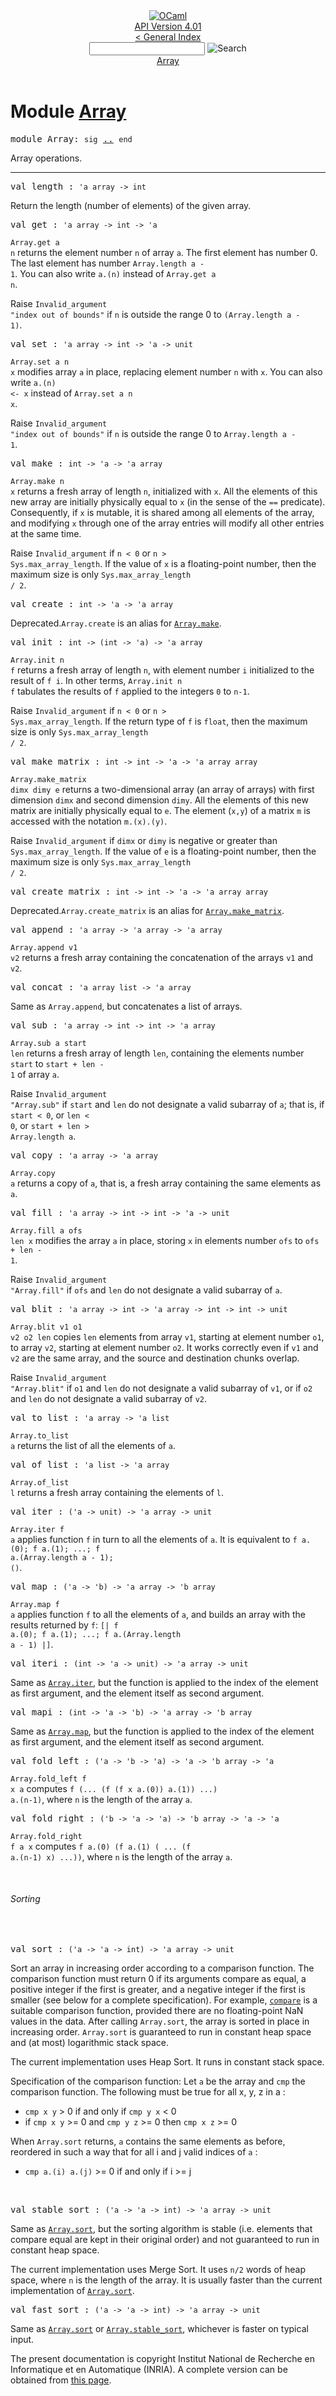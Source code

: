 <!-- ((! set title API !)) ((! set documentation !)) ((! set api !)) ((! set nobreadcrumb !)) -->
<div class="api"><header><nav class="toc brand"><a class="brand" href="https://ocaml.org/"><img src="colour-logo-gray.svg" class="svg" alt="OCaml"></a></nav><nav class="toc"><div class="toc_version"><a href="/docs" id="version-select">API Version 4.01</a></div><a href="index.html">&lt; General Index</a><div class="api_search"><input type="text" name="apisearch" id="api_search" oninput="mySearch(false);" onkeypress="this.oninput();" onclick="this.oninput();" onpaste="this.oninput();">
<img src="search_icon.svg" alt="Search" class="svg" onclick="mySearch(false)"></div>
<div id="search_results"></div><div class="toc_title"><a href="#top">Array</a></div><ul></ul></nav></header>

<h1>Module <a href="type_Array.html">Array</a></h1>

<pre><span class="keyword">module</span> Array: <code class="code"><span class="keyword">sig</span></code> <a href="Array.html">..</a> <code class="code"><span class="keyword">end</span></code></pre><div class="info module top">
Array operations.<br>
</div>
<hr width="100%">

<pre><span id="VALlength"><span class="keyword">val</span> length</span> : <code class="type">'a array -&gt; int</code></pre><div class="info ">
Return the length (number of elements) of the given array.<br>
</div>

<pre><span id="VALget"><span class="keyword">val</span> get</span> : <code class="type">'a array -&gt; int -&gt; 'a</code></pre><div class="info ">
<code class="code"><span class="constructor">Array</span>.get a n</code> returns the element number <code class="code">n</code> of array <code class="code">a</code>.
   The first element has number 0.
   The last element has number <code class="code"><span class="constructor">Array</span>.length a - 1</code>.
   You can also write <code class="code">a.(n)</code> instead of <code class="code"><span class="constructor">Array</span>.get a n</code>.
<p>

   Raise <code class="code"><span class="constructor">Invalid_argument</span> <span class="string">"index out of bounds"</span></code>
   if <code class="code">n</code> is outside the range 0 to <code class="code">(<span class="constructor">Array</span>.length a - 1)</code>.<br>
</p></div>

<pre><span id="VALset"><span class="keyword">val</span> set</span> : <code class="type">'a array -&gt; int -&gt; 'a -&gt; unit</code></pre><div class="info ">
<code class="code"><span class="constructor">Array</span>.set a n x</code> modifies array <code class="code">a</code> in place, replacing
   element number <code class="code">n</code> with <code class="code">x</code>.
   You can also write <code class="code">a.(n) &lt;- x</code> instead of <code class="code"><span class="constructor">Array</span>.set a n x</code>.
<p>

   Raise <code class="code"><span class="constructor">Invalid_argument</span> <span class="string">"index out of bounds"</span></code>
   if <code class="code">n</code> is outside the range 0 to <code class="code"><span class="constructor">Array</span>.length a - 1</code>.<br>
</p></div>

<pre><span id="VALmake"><span class="keyword">val</span> make</span> : <code class="type">int -&gt; 'a -&gt; 'a array</code></pre><div class="info ">
<code class="code"><span class="constructor">Array</span>.make n x</code> returns a fresh array of length <code class="code">n</code>,
   initialized with <code class="code">x</code>.
   All the elements of this new array are initially
   physically equal to <code class="code">x</code> (in the sense of the <code class="code">==</code> predicate).
   Consequently, if <code class="code">x</code> is mutable, it is shared among all elements
   of the array, and modifying <code class="code">x</code> through one of the array entries
   will modify all other entries at the same time.
<p>

   Raise <code class="code"><span class="constructor">Invalid_argument</span></code> if <code class="code">n &lt; 0</code> or <code class="code">n &gt; <span class="constructor">Sys</span>.max_array_length</code>.
   If the value of <code class="code">x</code> is a floating-point number, then the maximum
   size is only <code class="code"><span class="constructor">Sys</span>.max_array_length / 2</code>.<br>
</p></div>

<pre><span id="VALcreate"><span class="keyword">val</span> create</span> : <code class="type">int -&gt; 'a -&gt; 'a array</code></pre><div class="info ">
<span class="warning">Deprecated.</span><code class="code"><span class="constructor">Array</span>.create</code> is an alias for <a href="Array.html#VALmake"><code class="code"><span class="constructor">Array</span>.make</code></a>.<br>
</div>

<pre><span id="VALinit"><span class="keyword">val</span> init</span> : <code class="type">int -&gt; (int -&gt; 'a) -&gt; 'a array</code></pre><div class="info ">
<code class="code"><span class="constructor">Array</span>.init n f</code> returns a fresh array of length <code class="code">n</code>,
   with element number <code class="code">i</code> initialized to the result of <code class="code">f i</code>.
   In other terms, <code class="code"><span class="constructor">Array</span>.init n f</code> tabulates the results of <code class="code">f</code>
   applied to the integers <code class="code">0</code> to <code class="code">n-1</code>.
<p>

   Raise <code class="code"><span class="constructor">Invalid_argument</span></code> if <code class="code">n &lt; 0</code> or <code class="code">n &gt; <span class="constructor">Sys</span>.max_array_length</code>.
   If the return type of <code class="code">f</code> is <code class="code">float</code>, then the maximum
   size is only <code class="code"><span class="constructor">Sys</span>.max_array_length / 2</code>.<br>
</p></div>

<pre><span id="VALmake_matrix"><span class="keyword">val</span> make_matrix</span> : <code class="type">int -&gt; int -&gt; 'a -&gt; 'a array array</code></pre><div class="info ">
<code class="code"><span class="constructor">Array</span>.make_matrix dimx dimy e</code> returns a two-dimensional array
   (an array of arrays) with first dimension <code class="code">dimx</code> and
   second dimension <code class="code">dimy</code>. All the elements of this new matrix
   are initially physically equal to <code class="code">e</code>.
   The element (<code class="code">x,y</code>) of a matrix <code class="code">m</code> is accessed
   with the notation <code class="code">m.(x).(y)</code>.
<p>

   Raise <code class="code"><span class="constructor">Invalid_argument</span></code> if <code class="code">dimx</code> or <code class="code">dimy</code> is negative or
   greater than <code class="code"><span class="constructor">Sys</span>.max_array_length</code>.
   If the value of <code class="code">e</code> is a floating-point number, then the maximum
   size is only <code class="code"><span class="constructor">Sys</span>.max_array_length / 2</code>.<br>
</p></div>

<pre><span id="VALcreate_matrix"><span class="keyword">val</span> create_matrix</span> : <code class="type">int -&gt; int -&gt; 'a -&gt; 'a array array</code></pre><div class="info ">
<span class="warning">Deprecated.</span><code class="code"><span class="constructor">Array</span>.create_matrix</code> is an alias for <a href="Array.html#VALmake_matrix"><code class="code"><span class="constructor">Array</span>.make_matrix</code></a>.<br>
</div>

<pre><span id="VALappend"><span class="keyword">val</span> append</span> : <code class="type">'a array -&gt; 'a array -&gt; 'a array</code></pre><div class="info ">
<code class="code"><span class="constructor">Array</span>.append v1 v2</code> returns a fresh array containing the
   concatenation of the arrays <code class="code">v1</code> and <code class="code">v2</code>.<br>
</div>

<pre><span id="VALconcat"><span class="keyword">val</span> concat</span> : <code class="type">'a array list -&gt; 'a array</code></pre><div class="info ">
Same as <code class="code"><span class="constructor">Array</span>.append</code>, but concatenates a list of arrays.<br>
</div>

<pre><span id="VALsub"><span class="keyword">val</span> sub</span> : <code class="type">'a array -&gt; int -&gt; int -&gt; 'a array</code></pre><div class="info ">
<code class="code"><span class="constructor">Array</span>.sub a start len</code> returns a fresh array of length <code class="code">len</code>,
   containing the elements number <code class="code">start</code> to <code class="code">start + len - 1</code>
   of array <code class="code">a</code>.
<p>

   Raise <code class="code"><span class="constructor">Invalid_argument</span> <span class="string">"Array.sub"</span></code> if <code class="code">start</code> and <code class="code">len</code> do not
   designate a valid subarray of <code class="code">a</code>; that is, if
   <code class="code">start &lt; 0</code>, or <code class="code">len &lt; 0</code>, or <code class="code">start + len &gt; <span class="constructor">Array</span>.length a</code>.<br>
</p></div>

<pre><span id="VALcopy"><span class="keyword">val</span> copy</span> : <code class="type">'a array -&gt; 'a array</code></pre><div class="info ">
<code class="code"><span class="constructor">Array</span>.copy a</code> returns a copy of <code class="code">a</code>, that is, a fresh array
   containing the same elements as <code class="code">a</code>.<br>
</div>

<pre><span id="VALfill"><span class="keyword">val</span> fill</span> : <code class="type">'a array -&gt; int -&gt; int -&gt; 'a -&gt; unit</code></pre><div class="info ">
<code class="code"><span class="constructor">Array</span>.fill a ofs len x</code> modifies the array <code class="code">a</code> in place,
   storing <code class="code">x</code> in elements number <code class="code">ofs</code> to <code class="code">ofs + len - 1</code>.
<p>

   Raise <code class="code"><span class="constructor">Invalid_argument</span> <span class="string">"Array.fill"</span></code> if <code class="code">ofs</code> and <code class="code">len</code> do not
   designate a valid subarray of <code class="code">a</code>.<br>
</p></div>

<pre><span id="VALblit"><span class="keyword">val</span> blit</span> : <code class="type">'a array -&gt; int -&gt; 'a array -&gt; int -&gt; int -&gt; unit</code></pre><div class="info ">
<code class="code"><span class="constructor">Array</span>.blit v1 o1 v2 o2 len</code> copies <code class="code">len</code> elements
   from array <code class="code">v1</code>, starting at element number <code class="code">o1</code>, to array <code class="code">v2</code>,
   starting at element number <code class="code">o2</code>. It works correctly even if
   <code class="code">v1</code> and <code class="code">v2</code> are the same array, and the source and
   destination chunks overlap.
<p>

   Raise <code class="code"><span class="constructor">Invalid_argument</span> <span class="string">"Array.blit"</span></code> if <code class="code">o1</code> and <code class="code">len</code> do not
   designate a valid subarray of <code class="code">v1</code>, or if <code class="code">o2</code> and <code class="code">len</code> do not
   designate a valid subarray of <code class="code">v2</code>.<br>
</p></div>

<pre><span id="VALto_list"><span class="keyword">val</span> to_list</span> : <code class="type">'a array -&gt; 'a list</code></pre><div class="info ">
<code class="code"><span class="constructor">Array</span>.to_list a</code> returns the list of all the elements of <code class="code">a</code>.<br>
</div>

<pre><span id="VALof_list"><span class="keyword">val</span> of_list</span> : <code class="type">'a list -&gt; 'a array</code></pre><div class="info ">
<code class="code"><span class="constructor">Array</span>.of_list l</code> returns a fresh array containing the elements
   of <code class="code">l</code>.<br>
</div>

<pre><span id="VALiter"><span class="keyword">val</span> iter</span> : <code class="type">('a -&gt; unit) -&gt; 'a array -&gt; unit</code></pre><div class="info ">
<code class="code"><span class="constructor">Array</span>.iter f a</code> applies function <code class="code">f</code> in turn to all
   the elements of <code class="code">a</code>.  It is equivalent to
   <code class="code">f a.(0); f a.(1); ...; f a.(<span class="constructor">Array</span>.length a - 1); ()</code>.<br>
</div>

<pre><span id="VALmap"><span class="keyword">val</span> map</span> : <code class="type">('a -&gt; 'b) -&gt; 'a array -&gt; 'b array</code></pre><div class="info ">
<code class="code"><span class="constructor">Array</span>.map f a</code> applies function <code class="code">f</code> to all the elements of <code class="code">a</code>,
   and builds an array with the results returned by <code class="code">f</code>:
   <code class="code">[| f a.(0); f a.(1); ...; f a.(<span class="constructor">Array</span>.length a - 1) |]</code>.<br>
</div>

<pre><span id="VALiteri"><span class="keyword">val</span> iteri</span> : <code class="type">(int -&gt; 'a -&gt; unit) -&gt; 'a array -&gt; unit</code></pre><div class="info ">
Same as <a href="Array.html#VALiter"><code class="code"><span class="constructor">Array</span>.iter</code></a>, but the
   function is applied to the index of the element as first argument,
   and the element itself as second argument.<br>
</div>

<pre><span id="VALmapi"><span class="keyword">val</span> mapi</span> : <code class="type">(int -&gt; 'a -&gt; 'b) -&gt; 'a array -&gt; 'b array</code></pre><div class="info ">
Same as <a href="Array.html#VALmap"><code class="code"><span class="constructor">Array</span>.map</code></a>, but the
   function is applied to the index of the element as first argument,
   and the element itself as second argument.<br>
</div>

<pre><span id="VALfold_left"><span class="keyword">val</span> fold_left</span> : <code class="type">('a -&gt; 'b -&gt; 'a) -&gt; 'a -&gt; 'b array -&gt; 'a</code></pre><div class="info ">
<code class="code"><span class="constructor">Array</span>.fold_left f x a</code> computes
   <code class="code">f (... (f (f x a.(0)) a.(1)) ...) a.(n-1)</code>,
   where <code class="code">n</code> is the length of the array <code class="code">a</code>.<br>
</div>

<pre><span id="VALfold_right"><span class="keyword">val</span> fold_right</span> : <code class="type">('b -&gt; 'a -&gt; 'a) -&gt; 'b array -&gt; 'a -&gt; 'a</code></pre><div class="info ">
<code class="code"><span class="constructor">Array</span>.fold_right f a x</code> computes
   <code class="code">f a.(0) (f a.(1) ( ... (f a.(n-1) x) ...))</code>,
   where <code class="code">n</code> is the length of the array <code class="code">a</code>.<br>
</div>
<br>
<h6 id="6_Sorting">Sorting</h6><br>

<pre><span id="VALsort"><span class="keyword">val</span> sort</span> : <code class="type">('a -&gt; 'a -&gt; int) -&gt; 'a array -&gt; unit</code></pre><div class="info ">
Sort an array in increasing order according to a comparison
   function.  The comparison function must return 0 if its arguments
   compare as equal, a positive integer if the first is greater,
   and a negative integer if the first is smaller (see below for a
   complete specification).  For example, <a href="Pervasives.html#VALcompare"><code class="code">compare</code></a> is
   a suitable comparison function, provided there are no floating-point
   NaN values in the data.  After calling <code class="code"><span class="constructor">Array</span>.sort</code>, the
   array is sorted in place in increasing order.
   <code class="code"><span class="constructor">Array</span>.sort</code> is guaranteed to run in constant heap space
   and (at most) logarithmic stack space.
<p>

   The current implementation uses Heap Sort.  It runs in constant
   stack space.
</p><p>

   Specification of the comparison function:
   Let <code class="code">a</code> be the array and <code class="code">cmp</code> the comparison function.  The following
   must be true for all x, y, z in a :</p><ul>
<li>  <code class="code">cmp x y</code> &gt; 0 if and only if <code class="code">cmp y x</code> &lt; 0</li>
<li>  if <code class="code">cmp x y</code> &gt;= 0 and <code class="code">cmp y z</code> &gt;= 0 then <code class="code">cmp x z</code> &gt;= 0</li>
</ul>

   When <code class="code"><span class="constructor">Array</span>.sort</code> returns, <code class="code">a</code> contains the same elements as before,
   reordered in such a way that for all i and j valid indices of <code class="code">a</code> :<ul>
<li>  <code class="code">cmp a.(i) a.(j)</code> &gt;= 0 if and only if i &gt;= j</li>
</ul>
<br>
</div>

<pre><span id="VALstable_sort"><span class="keyword">val</span> stable_sort</span> : <code class="type">('a -&gt; 'a -&gt; int) -&gt; 'a array -&gt; unit</code></pre><div class="info ">
Same as <a href="Array.html#VALsort"><code class="code"><span class="constructor">Array</span>.sort</code></a>, but the sorting algorithm is stable (i.e.
   elements that compare equal are kept in their original order) and
   not guaranteed to run in constant heap space.
<p>

   The current implementation uses Merge Sort. It uses <code class="code">n/2</code>
   words of heap space, where <code class="code">n</code> is the length of the array.
   It is usually faster than the current implementation of <a href="Array.html#VALsort"><code class="code"><span class="constructor">Array</span>.sort</code></a>.<br>
</p></div>

<pre><span id="VALfast_sort"><span class="keyword">val</span> fast_sort</span> : <code class="type">('a -&gt; 'a -&gt; int) -&gt; 'a array -&gt; unit</code></pre><div class="info ">
Same as <a href="Array.html#VALsort"><code class="code"><span class="constructor">Array</span>.sort</code></a> or <a href="Array.html#VALstable_sort"><code class="code"><span class="constructor">Array</span>.stable_sort</code></a>, whichever is faster
    on typical input.<br>
</div>
<div class="copyright">The present documentation is copyright Institut National de Recherche en Informatique et en Automatique (INRIA). A complete version can be obtained from <a href="http://caml.inria.fr/pub/docs/manual-ocaml/">this page</a>.</div></div>